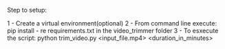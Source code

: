 Step to setup:

1 - Create a virtual environment(optional)
2 - From command line execute: pip install - re requirements.txt in the video_trimmer folder 
3 - To esxecute the script: python trim_video.py <input_file.mp4> <duration_in_minutes>
